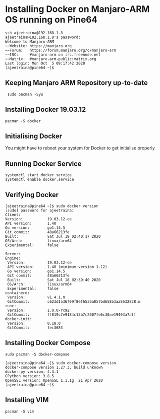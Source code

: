 # Installing Docker on Manjaro-ARM OS running on Pine64 

```
ssh ajeetraina@192.168.1.8
ajeetraina@192.168.1.8's password: 
Welcome to Manjaro-ARM
~~Website: https://manjaro.org
~~Forum:   https://forum.manjaro.org/c/manjaro-arm
~~IRC:     #manjaro-arm on irc.freenode.net
~~Matrix:  #manjaro-arm-public:matrix.org
Last login: Mon Oct  5 09:17:42 2020
[ajeetraina@pine64 ~]$ 

```

## Keeping Manjaro ARM Repository up-to-date

```
 sudo pacman -Syu
```
 
 ## Installing Docker 19.03.12
 
 ```
 pacman -S docker
 ```
 
 ## Initialising Docker
 
 You might have to reboot your system for Docker to get initialise properly
 
 ## Running Docker Service
 
 ```
 systemctl start docker.service
 systemctl enable docker.service
 ```
 
 ## Verifying Docker
 
 ```
 [ajeetraina@pine64 ~]$ sudo docker version
[sudo] password for ajeetraina: 
Client:
 Version:           19.03.12-ce
 API version:       1.40
 Go version:        go1.14.5
 Git commit:        48a66213fe
 Built:             Sat Jul 18 02:40:17 2020
 OS/Arch:           linux/arm64
 Experimental:      false

Server:
 Engine:
  Version:          19.03.12-ce
  API version:      1.40 (minimum version 1.12)
  Go version:       go1.14.5
  Git commit:       48a66213fe
  Built:            Sat Jul 18 02:39:40 2020
  OS/Arch:          linux/arm64
  Experimental:     false
 containerd:
  Version:          v1.4.1.m
  GitCommit:        c623d1b36f09f8ef6536a057bd658b3aa8632828.m
 runc:
  Version:          1.0.0-rc92
  GitCommit:        ff819c7e9184c13b7c2607fe6c30ae19403a7aff
 docker-init:
  Version:          0.18.0
  GitCommit:        fec3683
```


## Installing Docker Compose

```
sudo pacman -S docker-compose
```

```
[ajeetraina@pine64 ~]$ sudo docker-compose version
docker-compose version 1.27.3, build unknown
docker-py version: 4.3.1
CPython version: 3.8.5
OpenSSL version: OpenSSL 1.1.1g  21 Apr 2020
[ajeetraina@pine64 ~]$ 
```


## Installing VIM

```
pacman -S vim
```


